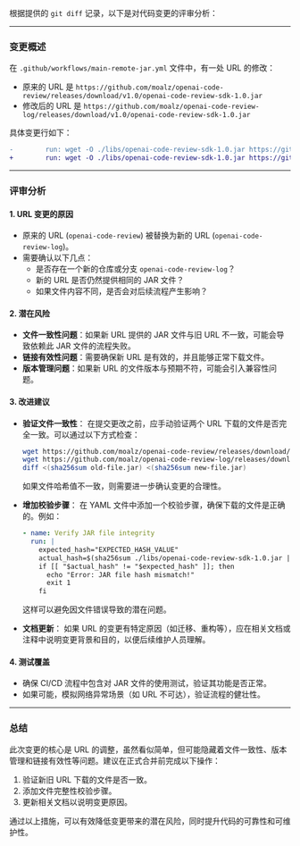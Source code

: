 根据提供的 `git diff` 记录，以下是对代码变更的评审分析：

---

### **变更概述**
在 `.github/workflows/main-remote-jar.yml` 文件中，有一处 URL 的修改：
- 原来的 URL 是 `https://github.com/moalz/openai-code-review/releases/download/v1.0/openai-code-review-sdk-1.0.jar`
- 修改后的 URL 是 `https://github.com/moalz/openai-code-review-log/releases/download/v1.0/openai-code-review-sdk-1.0.jar`

具体变更行如下：
```diff
-        run: wget -O ./libs/openai-code-review-sdk-1.0.jar https://github.com/moalz/openai-code-review/releases/download/v1.0/openai-code-review-sdk-1.0.jar
+        run: wget -O ./libs/openai-code-review-sdk-1.0.jar https://github.com/moalz/openai-code-review-log/releases/download/v1.0/openai-code-review-sdk-1.0.jar
```

---

### **评审分析**

#### 1. **URL 变更的原因**
   - 原来的 URL (`openai-code-review`) 被替换为新的 URL (`openai-code-review-log`)。
   - 需要确认以下几点：
     - 是否存在一个新的仓库或分支 `openai-code-review-log`？
     - 新的 URL 是否仍然提供相同的 JAR 文件？
     - 如果文件内容不同，是否会对后续流程产生影响？

#### 2. **潜在风险**
   - **文件一致性问题**：如果新 URL 提供的 JAR 文件与旧 URL 不一致，可能会导致依赖此 JAR 文件的流程失败。
   - **链接有效性问题**：需要确保新 URL 是有效的，并且能够正常下载文件。
   - **版本管理问题**：如果新 URL 的文件版本与预期不符，可能会引入兼容性问题。

#### 3. **改进建议**
   - **验证文件一致性**：
     在提交更改之前，应手动验证两个 URL 下载的文件是否完全一致。可以通过以下方式检查：
     ```bash
     wget https://github.com/moalz/openai-code-review/releases/download/v1.0/openai-code-review-sdk-1.0.jar -O old-file.jar
     wget https://github.com/moalz/openai-code-review-log/releases/download/v1.0/openai-code-review-sdk-1.0.jar -O new-file.jar
     diff <(sha256sum old-file.jar) <(sha256sum new-file.jar)
     ```
     如果文件哈希值不一致，则需要进一步确认变更的合理性。

   - **增加校验步骤**：
     在 YAML 文件中添加一个校验步骤，确保下载的文件是正确的。例如：
     ```yaml
     - name: Verify JAR file integrity
       run: |
         expected_hash="EXPECTED_HASH_VALUE"
         actual_hash=$(sha256sum ./libs/openai-code-review-sdk-1.0.jar | awk '{print $1}')
         if [[ "$actual_hash" != "$expected_hash" ]]; then
           echo "Error: JAR file hash mismatch!"
           exit 1
         fi
     ```
     这样可以避免因文件错误导致的潜在问题。

   - **文档更新**：
     如果 URL 的变更有特定原因（如迁移、重构等），应在相关文档或注释中说明变更背景和目的，以便后续维护人员理解。

#### 4. **测试覆盖**
   - 确保 CI/CD 流程中包含对 JAR 文件的使用测试，验证其功能是否正常。
   - 如果可能，模拟网络异常场景（如 URL 不可达），验证流程的健壮性。

---

### **总结**
此次变更的核心是 URL 的调整，虽然看似简单，但可能隐藏着文件一致性、版本管理和链接有效性等问题。建议在正式合并前完成以下操作：
1. 验证新旧 URL 下载的文件是否一致。
2. 添加文件完整性校验步骤。
3. 更新相关文档以说明变更原因。

通过以上措施，可以有效降低变更带来的潜在风险，同时提升代码的可靠性和可维护性。